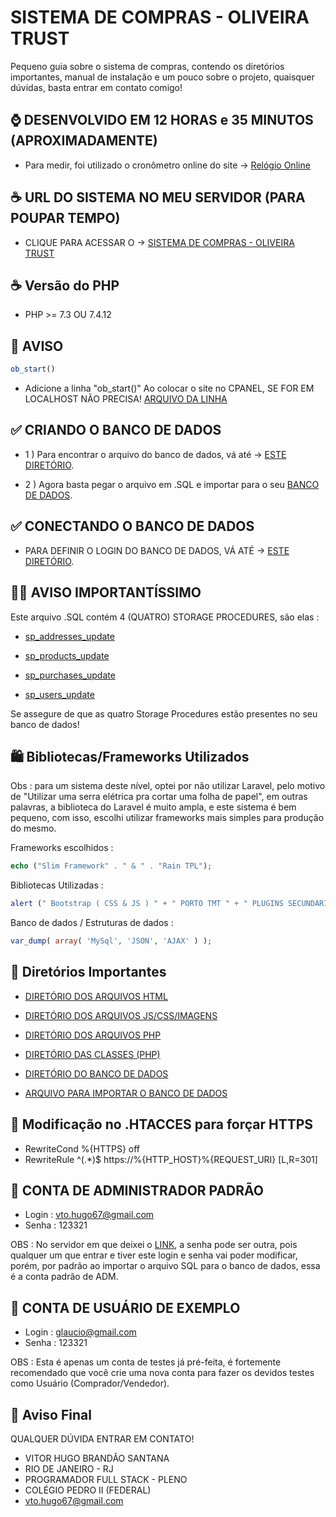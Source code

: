 # SISTEMA DE COMPRAS - OLIVEIRA TRUST

Pequeno guia sobre o sistema de compras, contendo os diretórios importantes, manual de instalação e um pouco sobre o projeto,
quaisquer dúvidas, basta entrar em contato comigo!


## ⌚ DESENVOLVIDO EM 12 HORAS e 35 MINUTOS (APROXIMADAMENTE)
- Para medir, foi utilizado o cronômetro online do site -> [Relógio Online](https://relogioonline.com.br/cronometro)

## ☕ URL DO SISTEMA NO MEU SERVIDOR (PARA POUPAR TEMPO)

- CLIQUE PARA ACESSAR O -> [SISTEMA DE COMPRAS - OLIVEIRA TRUST](https://www.oliveiratrust.cp2studentsagency.com.br)

## ☕ Versão do PHP

- PHP >= 7.3 OU 7.4.12

## 🔔 AVISO

```php
ob_start()
```
- Adicione a linha "ob_start()" Ao colocar o site no CPANEL, SE FOR EM LOCALHOST NÃO PRECISA! [ARQUIVO DA LINHA](index.php) 



## ✅ CRIANDO O BANCO DE DADOS 


- 1 ) Para encontrar o arquivo do banco de dados, vá até -> [ESTE DIRETÓRIO](/Banco_de_dados).

- 2 ) Agora basta pegar o arquivo em .SQL e importar para o seu [BANCO DE DADOS](/vendor/oliveiraTrust/src/DB/Sql.php).


## ✅ CONECTANDO O BANCO DE DADOS 

- PARA DEFINIR O LOGIN DO BANCO DE DADOS, VÁ ATÉ -> [ESTE DIRETÓRIO](/vendor/oliveiraTrust/src/DB/Sql.php).


## 🔔🔔 AVISO IMPORTANTÍSSIMO 

Este arquivo .SQL contém 4 (QUATRO) STORAGE PROCEDURES, são elas :

- [sp_addresses_update](vendor/oliveiraTrust/src/Model/Address.php)

- [sp_products_update](/vendor/oliveiraTrust/src/Model/Products.php)

- [sp_purchases_update](/vendor/oliveiraTrust/src/Model/Purchase.php)

- [sp_users_update](/vendor/oliveiraTrust/src/Model/User.php)

Se assegure de que as quatro Storage Procedures estão presentes no seu banco de dados!



## 🛍️ Bibliotecas/Frameworks Utilizados

Obs : para um sistema deste nível, optei por não utilizar Laravel, pelo motivo de "Utilizar uma serra elétrica pra cortar uma folha de papel", em outras palavras, 
a biblioteca do Laravel é muito ampla, e este sistema é bem pequeno, com isso, escolhi utilizar frameworks mais simples para produção do mesmo.

Frameworks escolhidos : 
```php
echo ("Slim Framework" . " & " . "Rain TPL");
```
Bibliotecas Utilizadas :
```javascript
alert (" Bootstrap ( CSS & JS ) " + " PORTO TMT " + " PLUGINS SECUNDÁRIOS EX : DATATABLES (TABELAS) ");
```
Banco de dados / Estruturas de dados :
```php
var_dump( array( 'MySql', 'JSON', 'AJAX' ) );
```


## 📌 Diretórios Importantes

- [DIRETÓRIO DOS ARQUIVOS HTML](/views)
- [DIRETÓRIO DOS ARQUIVOS JS/CSS/IMAGENS](/res)
- [DIRETÓRIO DOS ARQUIVOS PHP](/Pages)
- [DIRETÓRIO DAS CLASSES (PHP)](/vendor/oliveiraTrust/src/)
- [DIRETÓRIO DO BANCO DE DADOS](/vendor/oliveiraTrust/src/DB/Sql.php)

- [ARQUIVO PARA IMPORTAR O BANCO DE DADOS](/Banco_de_dados/db_oliveira.sql)


## 🔏 Modificação no .HTACCES para forçar HTTPS 
- RewriteCond %{HTTPS} off 
- RewriteRule ^(.*)$ https://%{HTTP_HOST}%{REQUEST_URI} [L,R=301]


## 🔐 CONTA DE ADMINISTRADOR PADRÃO
- Login : vto.hugo67@gmail.com
- Senha : 123321

OBS : No servidor em que deixei o [LINK](https://www.oliveiratrust.cp2studentsagency.com.br), a senha pode ser outra, pois qualquer um que entrar e tiver este login e senha vai poder modificar, porém, por padrão ao importar o arquivo SQL para o banco de dados, essa é a conta padrão de ADM.

## 🔐 CONTA DE USUÁRIO DE EXEMPLO
- Login : glaucio@gmail.com
- Senha : 123321

OBS : Esta é apenas um conta de testes já pré-feita, é fortemente recomendado que você crie uma nova conta para fazer os devidos testes como Usuário (Comprador/Vendedor).




## 🚪 Aviso Final

QUALQUER DÚVIDA ENTRAR EM CONTATO!

- VITOR HUGO BRANDÃO SANTANA
- RIO DE JANEIRO - RJ
- PROGRAMADOR FULL STACK - PLENO
- COLÉGIO PEDRO II (FEDERAL)
- vto.hugo67@gmail.com

